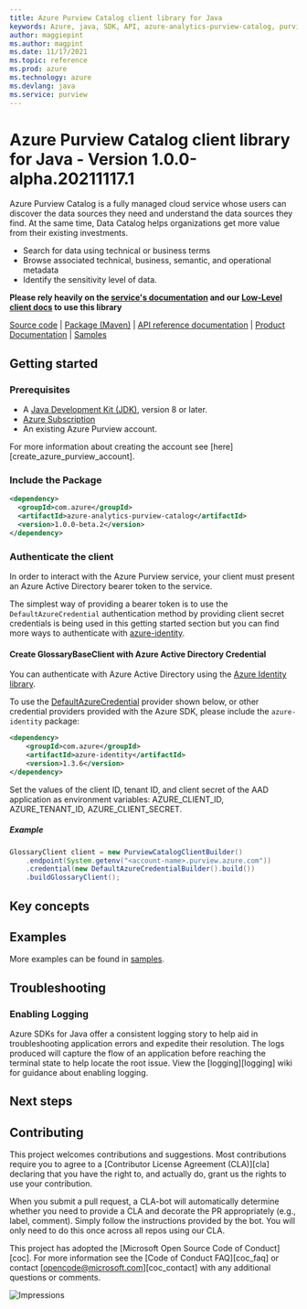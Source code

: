 ```yaml
---
title: Azure Purview Catalog client library for Java
keywords: Azure, java, SDK, API, azure-analytics-purview-catalog, purview
author: maggiepint
ms.author: magpint
ms.date: 11/17/2021
ms.topic: reference
ms.prod: azure
ms.technology: azure
ms.devlang: java
ms.service: purview
---
```


# Azure Purview Catalog client library for Java - Version 1.0.0-alpha.20211117.1 


Azure Purview Catalog is a fully managed cloud service whose users can discover the data sources they need and understand the data sources they find. At the same time, Data Catalog helps organizations get more value from their existing investments.

- Search for data using technical or business terms
- Browse associated technical, business, semantic, and operational metadata
- Identify the sensitivity level of data.

**Please rely heavily on the [service's documentation][product_documentation] and our [Low-Level client docs][low_level_client] to use this library**

[Source code][source_code] | [Package (Maven)][package] | [API reference documentation][api_reference_doc] | [Product Documentation][product_documentation] | [Samples][samples_readme]

## Getting started

### Prerequisites

- A [Java Development Kit (JDK)][jdk_link], version 8 or later.
- [Azure Subscription][azure_subscription]
- An existing Azure Purview account.

For more information about creating the account see [here][create_azure_purview_account].

### Include the Package

[//]: # ({x-version-update-start;com.azure:azure-analytics-purview-catalog;current})
```xml
<dependency>
  <groupId>com.azure</groupId>
  <artifactId>azure-analytics-purview-catalog</artifactId>
  <version>1.0.0-beta.2</version>
</dependency>
```
[//]: # ({x-version-update-end})


### Authenticate the client
In order to interact with the Azure Purview service, your client must present an Azure Active Directory bearer token to the service.

The simplest way of providing a bearer token is to use the `DefaultAzureCredential` authentication method by providing client secret credentials is being used in this getting started section but you can find more ways to authenticate with [azure-identity][azure_identity].

#### Create GlossaryBaseClient with Azure Active Directory Credential

You can authenticate with Azure Active Directory using the [Azure Identity library][azure_identity].

To use the [DefaultAzureCredential][DefaultAzureCredential] provider shown below, or other credential providers provided with the Azure SDK, please include the `azure-identity` package:

[//]: # ({x-version-update-start;com.azure:azure-identity;dependency})
```xml
<dependency>
    <groupId>com.azure</groupId>
    <artifactId>azure-identity</artifactId>
    <version>1.3.6</version>
</dependency>
```
[//]: # ({x-version-update-end})

Set the values of the client ID, tenant ID, and client secret of the AAD application as environment variables: AZURE_CLIENT_ID, AZURE_TENANT_ID, AZURE_CLIENT_SECRET.

##### Example
<!-- embedme ./src/samples/java/com/azure/analytics/purview/catalog/ReadmeSamples.java#L20-L23 -->
```java
GlossaryClient client = new PurviewCatalogClientBuilder()
    .endpoint(System.getenv("<account-name>.purview.azure.com"))
    .credential(new DefaultAzureCredentialBuilder().build())
    .buildGlossaryClient();
```

## Key concepts

## Examples
More examples can be found in [samples][samples_code].

## Troubleshooting

### Enabling Logging

Azure SDKs for Java offer a consistent logging story to help aid in troubleshooting application errors and expedite
their resolution. The logs produced will capture the flow of an application before reaching the terminal state to help
locate the root issue. View the [logging][logging] wiki for guidance about enabling logging.

## Next steps

## Contributing

This project welcomes contributions and suggestions. Most contributions require you to agree to a [Contributor License Agreement (CLA)][cla] declaring that you have the right to, and actually do, grant us the rights to use your contribution.

When you submit a pull request, a CLA-bot will automatically determine whether you need to provide a CLA and decorate the PR appropriately (e.g., label, comment). Simply follow the instructions provided by the bot. You will only need to do this once across all repos using our CLA.

This project has adopted the [Microsoft Open Source Code of Conduct][coc]. For more information see the [Code of Conduct FAQ][coc_faq] or contact [opencode@microsoft.com][coc_contact] with any additional questions or comments.

<!-- LINKS -->
[samples]: src/samples/java/com/azure/analytics/purview/catalog
[source_code]: https://github.com/Azure/azure-sdk-for-java/blob/main/sdk/purview/azure-analytics-purview-catalog/src
[samples_code]: https://github.com/Azure/azure-sdk-for-java/blob/main/sdk/purview/azure-analytics-purview-catalog/src/samples/
[azure_subscription]: https://azure.microsoft.com/free/
[api_reference_doc]: https://azure.github.io/azure-sdk-for-java
[product_documentation]: https://azure.microsoft.com/services/purview/
[azure_identity]: https://github.com/Azure/azure-sdk-for-java/tree/main/sdk/identity/azure-identity
[DefaultAzureCredential]: https://github.com/Azure/azure-sdk-for-java/blob/main/sdk/identity/azure-identity/README.md#defaultazurecredential
[jdk_link]: https://docs.microsoft.com/java/azure/jdk/?view=azure-java-stable
[package]: https://mvnrepository.com/artifact/com.azure/azure-analytics-purview-catalog
[samples_readme]: https://github.com/Azure/azure-sdk-for-java/tree/main/sdk/purview/azure-analytics-purview-catalog/src/samples/README.md
[low_level_client]: https://github.com/Azure/azure-sdk-for-java/wiki/Low-Level-Client

![Impressions](https://azure-sdk-impressions.azurewebsites.net/api/impressions/azure-sdk-for-java%2Fsdk%2Fpurview%2Fazure-analytics-purview-catalog%2FREADME.png)

